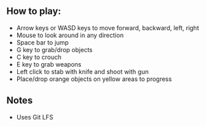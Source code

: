 ## How to play:
- Arrow keys or WASD keys to move forward, backward, left, right
- Mouse to look around in any direction
- Space bar to jump
- G key to grab/drop objects
- C key to crouch
- E key to grab weapons
- Left click to stab with knife and shoot with gun
- Place/drop orange objects on yellow areas to progress

## Notes
- Uses Git LFS

